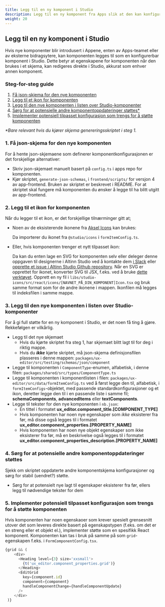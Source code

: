 ```yaml
---
title: Legg til en ny komponent i Studio
description: Legg til en ny komponent fra Apps slik at den kan konfigureres i Studio
weight: 20
---
```


## Legg til en ny komponent i Studio

Hvis nye komponenter blir introdusert i Appene, enten av Apps-teamet eller av eksterne bidragsytere, kan komponenten legges til som en konfigurerbar komponent i Studio. Dette betyr at egenskapene for komponenten når den brukes i et skjema, kan redigeres direkte i Studio, akkurat som enhver annen komponent.

### Steg-for-steg guide
1. [Få json-skjema for den nye komponenten](#1-få-json-skjema-for-den-nye-komponenten)
2. [Legg til et ikon for komponenten](#2-legg-til-et-ikon-for-komponenten)
3. [Legg til den nye komponenten i listen over Studio-komponenter](#3-legg-til-den-nye-komponenten-i-listen-over-studio-komponenter)
4. [Sørg for at potensielle andre komponentoppdateringer støttes*](#4-sørg-for-at-potensielle-andre-komponentoppdateringer-støttes)
5. [Implementer potensiell tilpasset konfigurasjon som trengs for å støtte komponenten](#5-implementer-potensiell-tilpasset-konfigurasjon-som-trengs-for-å-støtte-komponenten)

_*Bare relevant hvis du kjører skjema genereringsskriptet i steg 1._


### 1. Få json-skjema for den nye komponenten
For å hente json-skjemaene som definerer komponentkonfigurasjonen er det forskjellige alternativer:

- Skriv json-skjemaet manuelt basert på `config.ts` i apps repo for komponenten.
- Kjør skriptet, `generate-json-schemas`, i `frontend/scripts/` for versjon 4 av app-frontend. Bruken av skriptet er beskrevet i README. For at skriptet skal fungere må komponenten du ønsker å legge til ha blitt utgitt av app-frontend.

### 2. Legg til et ikon for komponenten
Når du legger til et ikon, er det forskjellige tilnærminger gitt at;
- Noen av de eksisterende ikonene fra [Aksel Icons](https://aksel.nav.no/ikoner) kan brukes:
  
  Da importerer du ikonet fra `@studio/icons` i `formItemConfig.ts`.

- Eller, hvis komponenten trenger et nytt tilpasset ikon:

  Da kan du enten lage en SVG for komponenten selv eller deleger denne oppgaven til designerne i Altinn Studio ved å kontakte dem [i Slack](https://altinn.slack.com/) eller [opprette et issue i Altinn Studio Github repository](https://github.com/Altinn/altinn-studio/issues/new/choose). Når en SVG er opprettet for ikonet, konverter SVG til JSX, f.eks. ved å bruke [dette verktøyet](https://svg2jsx.com/). Opprett en ny fil i `libs/studio-icons/src/react/icons/[NAVNET_PÅ_DIN_KOMPONENT]Icon.tsx` og bruk samme format som for de andre ikonene i mappen. Ikonfilen må legges til indeksfilen i samme mappe.

### 3. Legg til den nye komponenten i listen over Studio-komponenter
For å gi full støtte for en ny komponent i Studio, er det noen få ting å gjøre. Rekkefølgen er vilkårlig.

- Legg til det nye skjemaet
  - Hvis du kjørte skriptet fra steg 1, har skjemaet blitt lagt til for deg i riktig mappe.
  - Hvis du _**ikke**_ kjørte skriptet, må json-skjema definisjonsfilen plasseres i denne mappen: `packages/ux-editor/src/testing/schemas/json/component`
- Legge til komponenten i `ComponentType`-enumen, alfabetisk, i denne filen: `packages/shared/src/types/ComponentType.ts`
- Legge til komponenten i komponentlisten i filen: `packages/ux-editor/src/data/formItemConfig.ts` ved å først legge den til, alfabetisk, i `formItemConfigs`-objektet, med passende standardkonfigurasjoner og et ikon,
deretter legge den til i en passende liste i samme fil; **schemaComponents**, **advancedItems** eller **textComponents**.
- Legge til tekster for den nye komponenten i `nb.json`:
  - En tittel i formatet **ux_editor.component_title.[COMPONENT_TYPE]**
  - Hvis komponenten har noen nye egenskaper som _ikke_ eksisterer fra før, må disse også legges til i formatet **ux_editor.component_properties.[PROPERTY_NAME]**
  - Hvis komponenten har noen nye objekt egenskaper som ikke eksisterer fra før, må en beskrivelse også legges til i formatet **ux_editor.component_properties_description.[PROPERTY_NAME]**

### 4. Sørg for at potensielle andre komponentoppdateringer støttes
Sjekk om skriptet oppdaterte andre komponentskjema konfigurasjoner og sørg for stabil (uendret?) støtte.

- Sørg for at potensielt nye lagt til egenskaper eksisterer fra før, ellers legg til nødvendige tekster for dem

### 5. Implementer potensiell tilpasset konfigurasjon som trengs for å støtte komponenten
Hvis komponenten har noen egenskaoer som krever spesielt grensesnitt utover det som leveres direkte basert på egenskapstypen (f.eks. om det er en streng eller et objekt el.), implementer støtte som en spesifikk React komponent. Komponenten kan tas i bruk på samme på som `grid`-egenskapen f.eks. i `FormComponentConfig.tsx`.
```javascript
{grid && (
    <div>
      <Heading level={3} size='xxsmall'>
        {t('ux_editor.component_properties.grid')}
      </Heading>
      <EditGrid
        key={component.id}
        component={component}
        handleComponentChange={handleComponentUpdate}
      />
    </div>
 )}
```
